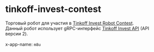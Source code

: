 # tinkoff-invest-contest
Торговый робот для участия в [Tinkoff Invest Robot Contest](https://github.com/Tinkoff/invest-robot-contest).<br>
Данный робот использует gRPC-интерфейс [Tinkoff Invest API](https://github.com/Tinkoff/investAPI) (API версии 2).<br><br>
x-app-name: ```m8u```
